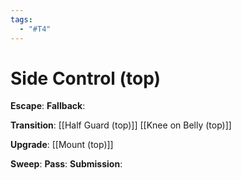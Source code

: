 ```yaml
---
tags:
  - "#T4"
---
```


# Side Control (top)

**Escape**:
**Fallback**:

**Transition**:
[[Half Guard (top)]]
[[Knee on Belly (top)]]

**Upgrade**:
[[Mount (top)]]

**Sweep**:
**Pass**:
**Submission**:
